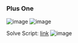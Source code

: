 <h3> Plus One </h3>

![image](https://github.com/h4ckyou/h4ckyou.github.io/assets/127159644/9c92a292-2490-427b-8d45-170459a27334)
![image](https://github.com/h4ckyou/h4ckyou.github.io/assets/127159644/f3b6657a-2546-4885-b858-dbfea30515d4)

Solve Script: [link](https://github.com/h4ckyou/h4ckyou.github.io/blob/main/posts/programming/Leetcode/Plus%20One/solve.py)
![image](https://github.com/h4ckyou/h4ckyou.github.io/assets/127159644/03e48630-666f-4b8a-bb1a-462ea81ebe9a)
